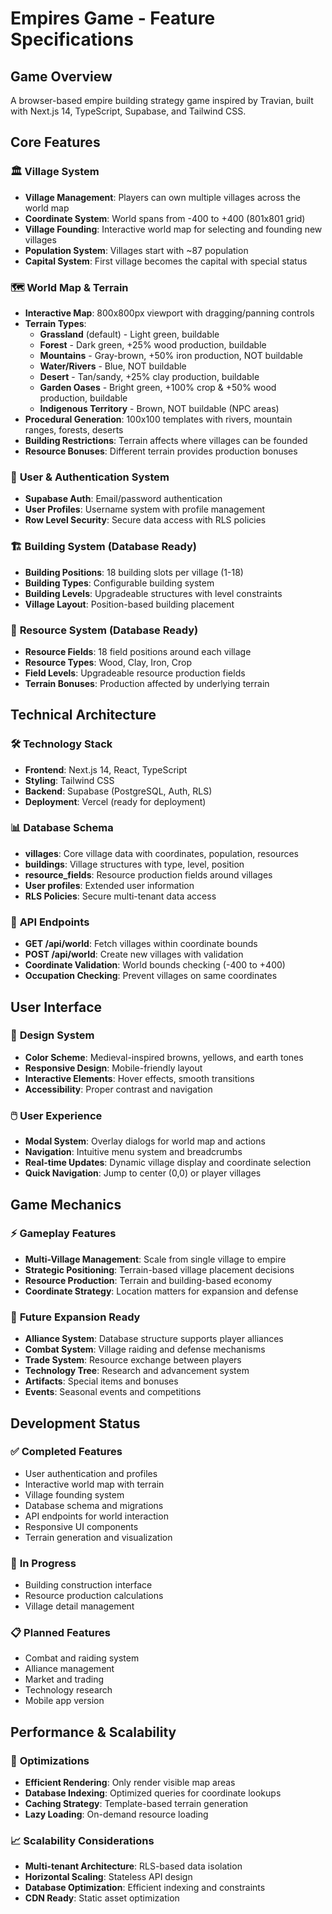 # Empires Game - Feature Specifications

## Game Overview
A browser-based empire building strategy game inspired by Travian, built with Next.js 14, TypeScript, Supabase, and Tailwind CSS.

## Core Features

### 🏛️ **Village System**
- **Village Management**: Players can own multiple villages across the world map
- **Coordinate System**: World spans from -400 to +400 (801x801 grid)
- **Village Founding**: Interactive world map for selecting and founding new villages
- **Population System**: Villages start with ~87 population
- **Capital System**: First village becomes the capital with special status

### 🗺️ **World Map & Terrain**
- **Interactive Map**: 800x800px viewport with dragging/panning controls
- **Terrain Types**:
  - **Grassland** (default) - Light green, buildable
  - **Forest** - Dark green, +25% wood production, buildable
  - **Mountains** - Gray-brown, +50% iron production, NOT buildable
  - **Water/Rivers** - Blue, NOT buildable
  - **Desert** - Tan/sandy, +25% clay production, buildable
  - **Garden Oases** - Bright green, +100% crop & +50% wood production, buildable
  - **Indigenous Territory** - Brown, NOT buildable (NPC areas)
- **Procedural Generation**: 100x100 templates with rivers, mountain ranges, forests, deserts
- **Building Restrictions**: Terrain affects where villages can be founded
- **Resource Bonuses**: Different terrain provides production bonuses

### 👥 **User & Authentication System**
- **Supabase Auth**: Email/password authentication
- **User Profiles**: Username system with profile management
- **Row Level Security**: Secure data access with RLS policies

### 🏗️ **Building System** (Database Ready)
- **Building Positions**: 18 building slots per village (1-18)
- **Building Types**: Configurable building system
- **Building Levels**: Upgradeable structures with level constraints
- **Village Layout**: Position-based building placement

### 🌾 **Resource System** (Database Ready)
- **Resource Fields**: 18 field positions around each village
- **Resource Types**: Wood, Clay, Iron, Crop
- **Field Levels**: Upgradeable resource production fields
- **Terrain Bonuses**: Production affected by underlying terrain

## Technical Architecture

### 🛠️ **Technology Stack**
- **Frontend**: Next.js 14, React, TypeScript
- **Styling**: Tailwind CSS
- **Backend**: Supabase (PostgreSQL, Auth, RLS)
- **Deployment**: Vercel (ready for deployment)

### 📊 **Database Schema**
- **villages**: Core village data with coordinates, population, resources
- **buildings**: Village structures with type, level, position
- **resource_fields**: Resource production fields around villages
- **User profiles**: Extended user information
- **RLS Policies**: Secure multi-tenant data access

### 🔗 **API Endpoints**
- **GET /api/world**: Fetch villages within coordinate bounds
- **POST /api/world**: Create new villages with validation
- **Coordinate Validation**: World bounds checking (-400 to +400)
- **Occupation Checking**: Prevent villages on same coordinates

## User Interface

### 🎨 **Design System**
- **Color Scheme**: Medieval-inspired browns, yellows, and earth tones
- **Responsive Design**: Mobile-friendly layout
- **Interactive Elements**: Hover effects, smooth transitions
- **Accessibility**: Proper contrast and navigation

### 🖱️ **User Experience**
- **Modal System**: Overlay dialogs for world map and actions
- **Navigation**: Intuitive menu system and breadcrumbs
- **Real-time Updates**: Dynamic village display and coordinate selection
- **Quick Navigation**: Jump to center (0,0) or player villages

## Game Mechanics

### ⚡ **Gameplay Features**
- **Multi-Village Management**: Scale from single village to empire
- **Strategic Positioning**: Terrain-based village placement decisions
- **Resource Production**: Terrain and building-based economy
- **Coordinate Strategy**: Location matters for expansion and defense

### 🎯 **Future Expansion Ready**
- **Alliance System**: Database structure supports player alliances
- **Combat System**: Village raiding and defense mechanisms
- **Trade System**: Resource exchange between players
- **Technology Tree**: Research and advancement system
- **Artifacts**: Special items and bonuses
- **Events**: Seasonal events and competitions

## Development Status

### ✅ **Completed Features**
- User authentication and profiles
- Interactive world map with terrain
- Village founding system
- Database schema and migrations
- API endpoints for world interaction
- Responsive UI components
- Terrain generation and visualization

### 🚧 **In Progress**
- Building construction interface
- Resource production calculations
- Village detail management

### 📋 **Planned Features**
- Combat and raiding system
- Alliance management
- Market and trading
- Technology research
- Mobile app version

## Performance & Scalability

### 🚀 **Optimizations**
- **Efficient Rendering**: Only render visible map areas
- **Database Indexing**: Optimized queries for coordinate lookups
- **Caching Strategy**: Template-based terrain generation
- **Lazy Loading**: On-demand resource loading

### 📈 **Scalability Considerations**
- **Multi-tenant Architecture**: RLS-based data isolation
- **Horizontal Scaling**: Stateless API design
- **Database Optimization**: Efficient indexing and constraints
- **CDN Ready**: Static asset optimization